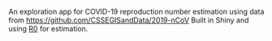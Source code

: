 An exploration app for COVID-19 reproduction number estimation using data from https://github.com/CSSEGISandData/2019-nCoV Built in Shiny and using [R0](https://cran.r-project.org/web/packages/R0/index.html) for estimation.
